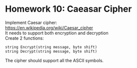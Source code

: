 # Homework 10: Caeasar Cipher

Implement Caesar cipher:  
https://en.wikipedia.org/wiki/Caesar_cipher  
It needs to support both encryption and decryption  
Create 2 functions:  
```
string Encrypt(string message, byte shift)
string Decrypt(string message, byte shift)
```
The cipher should support all the ASCII symbols.
